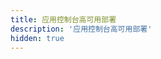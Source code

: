 ```yaml
---
title: 应用控制台高可用部署
description: '应用控制台高可用部署'
hidden: true
---
```

<!-- 
## 应用控制台高可用部署

> 我们给您的建议是在平台搭建完成以后，登录平台，在平台内部搭建 rbd-app-ui 服务，对接第三方数据库；既增加了应用控制台 Web 服务的灵活性，便于监控，又保证了应用控制台 Web 服务的高可用性。

```
# app-ui组件会和数据库产生大量连接，为了避免数据库阻塞，建议对外部数据库进行优化
[root@mysql ~]# vim /etc/my.cnf
max_connect_errors = 2000
# 在第一个管理节点上查看外部数据库信息
[root@manage01 ~]# vim /opt/rainbond/conf/ui.yaml
start: >-
    docker run --name rbd-app-ui
    --network host
    -e MANAGE_SECRET_KEY=eihi5Ijaiv4oL6jeecohfuDeeShideim
    -e MYSQL_HOST=39.104.21.207   #外部数据库主机IP
    -e MYSQL_PORT=3306		   #数据库端口
    -e MYSQL_USER=root		   #数据库用户名
    -e MYSQL_PASS=**          #数据库密码
    -e MYSQL_DB=console			#数据库库名
    -v /opt/rainbond/.init:/initdata
    -v /grdata/services/console:/app/ui/data
    -v /opt/rainbond/etc/rbd-api:/etc/goodrain #ssl文件
    -v /opt/rainbond/logs/rbd-app-ui:/app/logs #日志
    -i goodrain.me/rbd-app-ui:v5.1.6-release
```

- 创建 app-ui 应用

在首个管理节点查看当前使用 app-ui 镜像地址，使用此镜像地址作为构建源

```
docker ps |grep rbd-app-ui
```

<img src="https://rainbond-pkg.oss-cn-shanghai.aliyuncs.com/App-ui/CreatApplication01.png" width="100%" />

- 添加第三方服务，对接外部数据库

<img src="https://rainbond-pkg.oss-cn-shanghai.aliyuncs.com/App-ui/CreatApplication02.png" width="100%" />

- 添加数据中心的变量,连接 Mysql 信息

<img src="https://rainbond-pkg.oss-cn-shanghai.aliyuncs.com/App-ui/CreatApplication03.png" width="100%" />

- 添加 Mysql 端口，让其能够对内提供服务

<img src="https://rainbond-pkg.oss-cn-shanghai.aliyuncs.com/App-ui/CreatApplication04.png" width="100%" />
 
 - 添加对数据中心的依赖
 
<img src="https://rainbond-pkg.oss-cn-shanghai.aliyuncs.com/App-ui/CreatApplication05.png" width="100%" />

- 查看连接信息

<img src="https://rainbond-pkg.oss-cn-shanghai.aliyuncs.com/App-ui/CreatApplication06.png" width="100%" />

- app-ui 服务添加端口（7070），开通对外访问

<img src="https://rainbond-pkg.oss-cn-shanghai.aliyuncs.com/App-ui/CreatApplication07.png" width="100%" />

- 弹性伸缩实例数量，内存配置，构成应用控制台高可用

<img src="https://rainbond-pkg.oss-cn-shanghai.aliyuncs.com/App-ui/CreatApplication09.png" width="100%" />

<img src="https://rainbond-pkg.oss-cn-shanghai.aliyuncs.com/App-ui/CreatApplication10.png" width="100%" />

- 挂载存储

<img src="https://rainbond-pkg.oss-cn-shanghai.aliyuncs.com/App-ui/CreatApplication11.png" width="100%" />

```
#查看service信息得知pod所在目录，拷贝文件到pod所在目录
cp -a /grdata/services/console/  /grdata/tenant/7b0e4bed6a1f4b9498fdf48abcd18612/service/a8b6048dbb985348186ed1b4a874e7ea/
#拷贝ssl文件
cp -a /opt/rainbond/etc/rbd-api/ /grdata/tenant/7b0e4bed6a1f4b9498fdf48abcd18612/service/a8b6048dbb985348186ed1b4a874e7ea/

```

更多平台服务创建方式请参阅[用户使用手册](../user-manual/component-create/creation-process) -->
